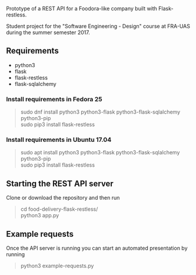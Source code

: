 Prototype of a REST API for a Foodora-like company built with Flask-restless.

Student project for the "Software Engineering - Design" course at FRA-UAS during the summer semester 2017.

## Requirements
* python3
* flask
* flask-restless
* flask-sqlalchemy

### Install requirements in Fedora 25
> sudo dnf install python3 python3-flask python3-flask-sqlalchemy python3-pip  
> sudo pip3 install flask-restless

### Install requirements in Ubuntu 17.04
> sudo apt install python3 python3-flask python3-flask-sqlalchemy python3-pip  
> sudo pip3 install flask-restless


## Starting the REST API server
Clone or download the repository and then run
> cd food-delivery-flask-restless/  
> python3 app.py

## Example requests
Once the API server is running you can start an automated presentation by running
> python3 example-requests.py
